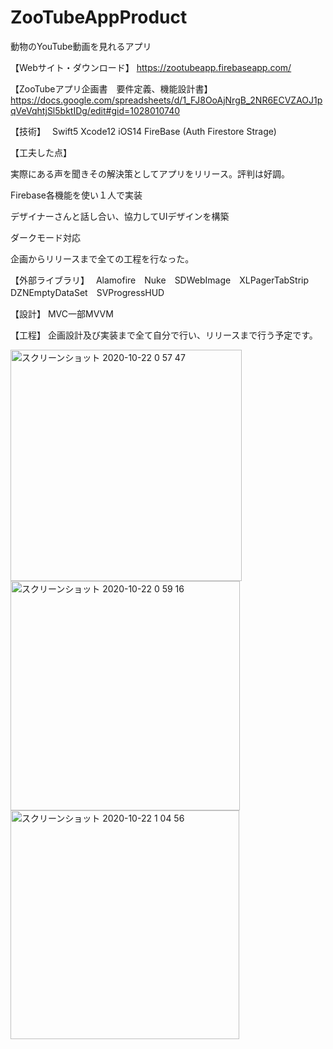 # ZooTubeAppProduct
動物のYouTube動画を見れるアプリ

【Webサイト・ダウンロード】
https://zootubeapp.firebaseapp.com/

【ZooTubeアプリ企画書　要件定義、機能設計書】
https://docs.google.com/spreadsheets/d/1_FJ8OoAjNrgB_2NR6ECVZAOJ1pqVeVqhtjSl5bktIDg/edit#gid=1028010740

【技術】　
Swift5 Xcode12 iOS14 FireBase (Auth Firestore Strage)

【工夫した点】

実際にある声を聞きその解決策としてアプリをリリース。評判は好調。

Firebase各機能を使い１人で実装

デザイナーさんと話し合い、協力してUIデザインを構築

ダークモード対応

企画からリリースまで全ての工程を行なった。


【外部ライブラリ】　
Alamofire　Nuke　SDWebImage　XLPagerTabStrip　DZNEmptyDataSet　SVProgressHUD

【設計】
MVC一部MVVM

【工程】
企画設計及び実装まで全て自分で行い、リリースまで行う予定です。


<img width="370" alt="スクリーンショット 2020-10-22 0 57 47" src="https://user-images.githubusercontent.com/51296886/96746954-aecb9600-1402-11eb-9f17-de21dbbfc56c.png"><img width="367" alt="スクリーンショット 2020-10-22 0 59 16" src="https://user-images.githubusercontent.com/51296886/96746960-b12df000-1402-11eb-9e7a-43d97211c99b.png"><img width="366" alt="スクリーンショット 2020-10-22 1 04 56" src="https://user-images.githubusercontent.com/51296886/96746967-b55a0d80-1402-11eb-9947-3a5541effab4.png">

